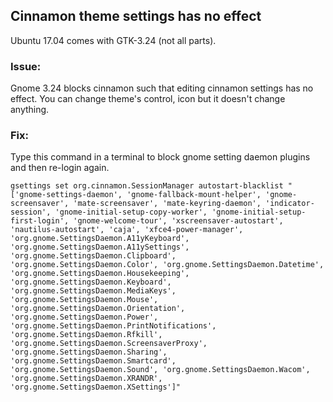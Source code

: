 ## Cinnamon theme settings has no effect

Ubuntu 17.04 comes with GTK-3.24 \(not all parts\).

### Issue:

Gnome 3.24 blocks cinnamon such that editing cinnamon settings has no effect. You can change theme's control, icon but it doesn't change anything.

### **Fix:**

Type this command in a terminal to block gnome setting daemon plugins and then re-login again.

```
gsettings set org.cinnamon.SessionManager autostart-blacklist "['gnome-settings-daemon', 'gnome-fallback-mount-helper', 'gnome-screensaver', 'mate-screensaver', 'mate-keyring-daemon', 'indicator-session', 'gnome-initial-setup-copy-worker', 'gnome-initial-setup-first-login', 'gnome-welcome-tour', 'xscreensaver-autostart', 'nautilus-autostart', 'caja', 'xfce4-power-manager', 'org.gnome.SettingsDaemon.A11yKeyboard', 'org.gnome.SettingsDaemon.A11ySettings', 'org.gnome.SettingsDaemon.Clipboard', 'org.gnome.SettingsDaemon.Color', 'org.gnome.SettingsDaemon.Datetime', 'org.gnome.SettingsDaemon.Housekeeping', 'org.gnome.SettingsDaemon.Keyboard', 'org.gnome.SettingsDaemon.MediaKeys', 'org.gnome.SettingsDaemon.Mouse', 'org.gnome.SettingsDaemon.Orientation', 'org.gnome.SettingsDaemon.Power', 'org.gnome.SettingsDaemon.PrintNotifications', 'org.gnome.SettingsDaemon.Rfkill', 'org.gnome.SettingsDaemon.ScreensaverProxy', 'org.gnome.SettingsDaemon.Sharing', 'org.gnome.SettingsDaemon.Smartcard', 'org.gnome.SettingsDaemon.Sound', 'org.gnome.SettingsDaemon.Wacom', 'org.gnome.SettingsDaemon.XRANDR', 'org.gnome.SettingsDaemon.XSettings']"
```



